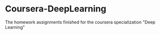 # Coursera-DeepLearning
The homework assignments finished for the coursera specialization "Deep Learning"
